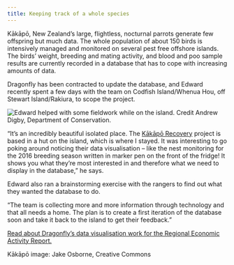 ```yaml
---
title: Keeping track of a whole species
---
```

Kākāpō, New Zealand’s large, flightless, nocturnal parrots generate few offspring but much data. The whole population of about 150 birds is intensively managed and monitored on several pest free offshore islands. The birds’ weight, breeding and mating activity, and blood and poo sample results are currently recorded in a database that has to cope with increasing amounts of data.

<!--more-->

Dragonfly has been contracted to update the database, and Edward recently spent a few days with the team on Codfish Island/Whenua Hou, off Stewart Island/Rakiura, to scope the project.

![Edward helped with some fieldwork while on the island. Credit Andrew Digby, Department of Conservation.](/news/2017-08-14-kakapo-two/ed-kakapo.jpg)

“It’s an incredibly beautiful isolated place. The [Kākāpō Recovery](http://kakaporecovery.org.nz/) project is based in a hut on the island, which is where I stayed. It was interesting to go poking around noticing their data visualisation – like the nest monitoring for the 2016 breeding season written in marker pen on the front of the fridge! It shows you what they’re most interested in and therefore what we need to display in the database,” he says.

Edward also ran a brainstorming exercise with the rangers to find out what they wanted the database to do.

“The team is collecting more and more information through technology and that all needs a home. The plan is to create a first iteration of the database soon and take it back to the island to get their feedback.”

[Read about Dragonfly’s data visualisation work for the Regional Economic Activity Report.](https://www.dragonfly.co.nz/work/webrear-case-study.html)

Kākāpō image: Jake Osborne, Creative Commons

